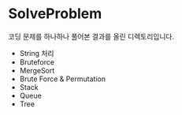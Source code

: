 # SolveProblem
코딩 문제를 하나하나 풀어본 결과를 올린 디렉토리입니다.

- String 처리
- Bruteforce
- MergeSort 
- Brute Force & Permutation
- Stack
- Queue
- Tree
